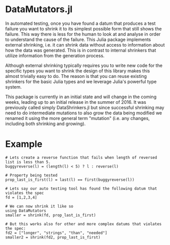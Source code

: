 DataMutators.jl
===============

In automated testing, once you have found a datum that produces a test failure you want to shrink it to its simplest possible form that still shows the failure. This way there is less for the human to look at and analyse in order to understand the cause of the failure. This Julia package implements external shrinking, i.e. it can shrink data without access to information about how the data was generated. This is in contrast to internal shrinkers that utilize information from the generation process.

Although external shrinking typically requires you to write new code for the specific types you want to shrink the design of this library makes this almost trivially easy to do. The reason is that you can reuse existing shrinkers for the basic Julia types and we leverage Julia's powerful type system.

This package is currently in an initial state and will change in the coming weeks, leading up to an initial release in the summer of 2016. It was previously called simply DataShrinkers.jl but since successful shrinking may need to do intermediate mutations to also grow the data being modified we renamed it using the more general term "mutation" (i.e. any changes, including both shrinking and growing).

# Example

```
# Lets create a reverse function that fails when length of reversed list is less than 5.
buggyreverse(l) = (length(l) < 5) ? l : reverse(l)

# Property being tested
prop_last_is_first(l) = last(l) == first(buggyreverse(l))

# Lets say our auto testing tool has found the following datum that violates the spec
fd = [1,2,3,4]

# We can now shrink it like so
using DataMutators
smaller = shrink(fd, prop_last_is_first)

# But this works also for other and more complex datums that violates the spec:
fd2 = ["longer", "strings", "than", "needed"]
smaller2 = shrink(fd2, prop_last_is_first)
```